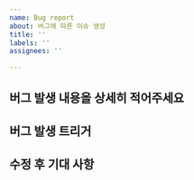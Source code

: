 ```yaml
---
name: Bug report
about: 버그에 따른 이슈 생성
title: ''
labels: ''
assignees: ''

---
```


## 버그 발생 내용을 상세히 적어주세요
<!-- 버그 내용을 설명합니다. 세부적으로 작성해주세요. -->

## 버그 발생 트리거
<!-- 어떤 행위에 의해 버그가 발생했는지 요약합니다. -->

## 수정 후 기대 사항
<!-- 수정 후 기대 사항을 설명합니다. -->
